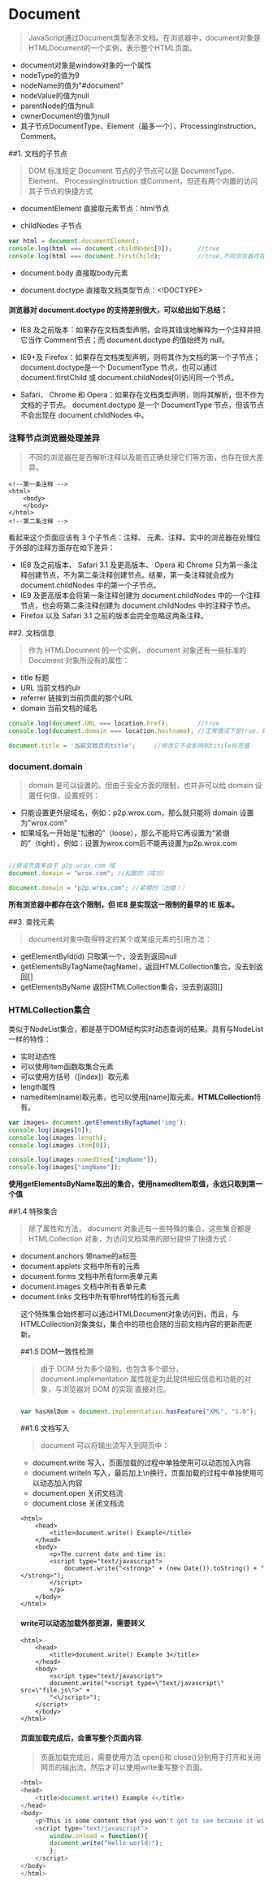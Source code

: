 # Document

> JavaScript通过Document类型表示文档。在浏览器中，document对象是HTMLDocument的一个实例，表示整个HTML页面。
+ document对象是window对象的一个属性
+ nodeType的值为9
+ nodeName的值为"#document"
+ nodeValue的值为null
+ parentNode的值为null
+ ownerDocument的值为null
+ 其子节点DocumentType、Element（最多一个）、ProcessingInstruction、Comment。


##1. 文档的子节点

> DOM 标准规定 Document 节点的子节点可以是 DocumentType、 Element、 ProcessingInstruction 或Comment，但还有两个内置的访问其子节点的快捷方式

+ documentElement  直接取元素节点：html节点

+ childNodes  子节点

```javascript
var html = document.documentElement;
console.log(html === document.childNodes[0]);		//true
console.log(html === document.firstChild);			//true,不同浏览器存在兼容性问题

```

+ document.body 直接取body元素

+ document.doctype  直接取文档类型节点：<!DOCTYPE>

#### 浏览器对 document.doctype 的支持差别很大，可以给出如下总结：

+ IE8 及之前版本：如果存在文档类型声明，会将其错误地解释为一个注释并把它当作 Comment节点；而 document.doctype 的值始终为 null。

+ IE9+及 Firefox：如果存在文档类型声明，则将其作为文档的第一个子节点； document.doctype是一个 DocumentType 节点，也可以通过 document.firstChild 或 document.childNodes[0]访问同一个节点。

+ Safari、 Chrome 和 Opera：如果存在文档类型声明，则将其解析，但不作为文档的子节点。 document.doctype 是一个 DocumentType 节点，但该节点不会出现在 document.childNodes 中。


### 注释节点浏览器处理差异

> 不同的浏览器在是否解析注释以及能否正确处理它们等方面，也存在很大差异。

```
<!--第一条注释 -->
<html>
	<body>
	</body>
</html>
<!--第二条注释 -->

```

看起来这个页面应该有 3 个子节点：注释、 <html>元素、注释。实中的浏览器在处理位于<html>外部的注释方面存在如下差异：
+ IE8 及之前版本、 Safari 3.1 及更高版本、 Opera 和 Chrome 只为第一条注释创建节点，不为第二条注释创建节点。结果，第一条注释就会成为 document.childNodes 中的第一个子节点。
+ IE9 及更高版本会将第一条注释创建为 document.childNodes 中的一个注释节点，也会将第二条注释创建为 document.childNodes 中的注释子节点。
+ Firefox 以及 Safari 3.1 之前的版本会完全忽略这两条注释。


##2. 文档信息

> 作为 HTMLDocument 的一个实例， document 对象还有一些标准的 Document 对象所没有的属性：
+ title 标题
+ URL  当前文档的ulr
+ referrer  链接到当前页面的那个URL
+ domain  当前文档的域名

```javascript
console.log(document.URL === location.href);		//true
console.log(document.domain === location.hostname);	//正常情况下是true，如果人为的修改就不一定了。

document.title = '当前文档页的title';		//修改它不会影响到titile标签值
```

### document.domain 

> domain 是可以设置的。但由于安全方面的限制，也并非可以给 domain 设置任何值，设置规则：
+ 只能设置更外层域名，例如：p2p.wrox.com，那么就只能将 domain 设置为"wrox.com"
+ 如果域名一开始是“松散的”（loose），那么不能将它再设置为“紧绷的”（tight），例如：设置为wrox.com后不能再设置为p2p.wrox.com

```javascript

//假设页面来自于 p2p.wrox.com 域
document.domain = "wrox.com"; //松散的（成功）

document.domain = "p2p.wrox.com"; //紧绷的（出错！）
```

**所有浏览器中都存在这个限制，但 IE8 是实现这一限制的最早的 IE 版本。**


##3. 查找元素

> document对象中取得特定的某个或某组元素的引用方法：
+ getElementById(id)	只取第一个，没去到返回null
+ getElementsByTagName(tagName)，返回HTMLCollection集合，没去到返回[]
+ getElementsByName 返回HTMLCollection集合，没去到返回[]




### HTMLCollection集合

类似于NodeList集合，都是基于DOM结构实时动态查询的结果。具有与NodeList一样的特性：
+ 实时动态性
+ 可以使用Item函数取集合元素
+ 可以使用方括号（[index]）取元素
+ length属性
+ namedItem(name)取元素，也可以使用[name]取元素。**HTMLCollection**特有。

```javascript
var images= document.getElementsByTagName('img');
console.log(images[0]);
console.log(images.length);
console.log(images.item[0]);

console.log(images.namedItem["imgName"]);
console.log(images["imgName"]);
```


**使用getElementsByName取出的集合，使用namedItem取值，永远只取到第一个值**


##1.4 特殊集合

> 除了属性和方法， document 对象还有一些特殊的集合。这些集合都是 HTMLCollection 对象，为访问文档常用的部分提供了快捷方式：
+ document.anchors 带name的a标签
+ document.applets  文档中所有的<applet>元素
+ document.forms     文档中所有form表单元素
+ document.images  文档中所有<img>表单元素
+ document.links       文档中所有带href特性的<a>标签元素

这个特殊集合始终都可以通过HTMLDocument对象访问到，而且，与HTMLCollection对象类似，集合中的项也会随的当前文档内容的更新而更新。


##1.5 DOM一致性检测

> 由于 DOM 分为多个级别，也包含多个部分，document.implementation 属性就是为此提供相应信息和功能的对象，与浏览器对 DOM 的实现
直接对应。

```javascript

var hasXmlDom = document.implementation.hasFeature("XML", "1.0");

```

##1.6 文档写入

> document 可以将输出流写入到网页中：
+ document.write  写入，页面加载的过程中单独使用可以动态加入内容
+ document.writeln 写入，最后加上\n换行，页面加载的过程中单独使用可以动态加入内容
+ document.open    关闭文档流
+ document.close    关闭文档流

```
<html>
	<head>
		<title>document.write() Example</title>
	</head>
	<body>
		<p>The current date and time is:
		<script type="text/javascript">
			document.write("<strong>" + (new Date()).toString() + "</strong>");
		</script>
		</p>
	</body>
</html>

```

#### write可以动态加载外部资源，需要转义

```
<html>
	<head>
		<title>document.write() Example 3</title>
	</head>
	<body>
		<script type="text/javascript">
		document.write("<script type=\"text/javascript\" src=\"file.js\">" +
		"<\/script>");
	</script>
	</body>
</html>

```

#### 页面加载完成后，会重写整个页面内容
> 页面加载完成后，需要使用方法 open()和 close()分别用于打开和关闭网页的输出流，然后才可以使用write重写整个页面。

```javascript
<html>
<head>
	<title>document.write() Example 4</title>
</head>
<body>
	<p>This is some content that you won't get to see because it will be overwritten.</p>
	<script type="text/javascript">
		window.onload = function(){
		document.write("Hello world!");
		};
	</script>
</body>
</html>
```









